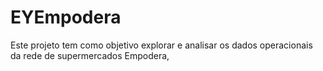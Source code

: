 # EYEmpodera
Este projeto tem como objetivo explorar e analisar os dados operacionais da rede de supermercados Empodera,
